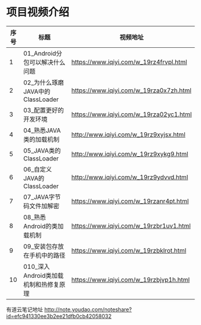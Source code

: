 项目视频介绍 
===========

|序号|标题|视频地址|
|---|----|-----|
|1|01_Android分包可以解决什么问题|https://www.iqiyi.com/w_19rz4frvpl.html|
|2|02_为什么琢磨JAVA中的ClassLoader|https://www.iqiyi.com/w_19rza0x7zh.html|
|3|03_配置更好的开发环境|https://www.iqiyi.com/w_19rza02yc1.html|
|4|04_熟悉JAVA类的加载机制|http://www.iqiyi.com/w_19rz9xyjsx.html|
|5|05_JAVA类的ClassLoader|http://www.iqiyi.com/w_19rz9xykg9.html|
|6|06_自定义JAVA的ClassLoader|http://www.iqiyi.com/w_19rz9ydvvd.html|
|7|07_JAVA字节码文件加解密|https://www.iqiyi.com/w_19rzanr4pt.html|
|8|08_熟悉Android的类加载机制|https://www.iqiyi.com/w_19rzbr1uv1.html|
|9|09_安装包存放在手机中的路径|https://www.iqiyi.com/w_19rzbklrot.html|
|10|010_深入Android类加载机制和热修复原理|https://www.iqiyi.com/w_19rzbjvp1h.html|



有道云笔记地址
http://note.youdao.com/noteshare?id=efc941330ee3b2ee21dfb0cb42058032








